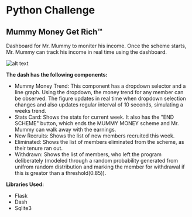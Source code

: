 # Python Challenge
## Mummy Money Get Rich&trade;
Dashboard for Mr. Mummy to moniter his income. Once the scheme starts, Mr. Mummy can track his income in real time using the dashboard.

![alt text](https://github.com/vishalbharti1990/Python_Challenge/blob/master/snap.png)

**The dash has the following components:**
* Mummy Money Trend: This component has a dropdown selector and a line graph. Using the dropdown, the money trend for any member can be observed. The figure updates in real time when dropdown selection changes and also updates regular interval of 10 seconds, simulating a weeks trend.
* Stats Card: Shows the stats for current week. It also has the "END SCHEME" button, which ends the MUMMY MONEY scheme and Mr. Mummy can walk away with the earnings.
* New Recruits: Shows the list of new members recruited this week.
* Eliminated: Shows the list of members eliminated from the scheme, as their tenure ran out.
* Withdrawn: Shows the list of members, who left the program deliberately (modeled through a random probability generated from unifrom random distribution and marking the member for withdrawal if this is greator than a threshold(0.85)).

**Libraries Used:**
* Flask
* Dash
* Sqlite3
